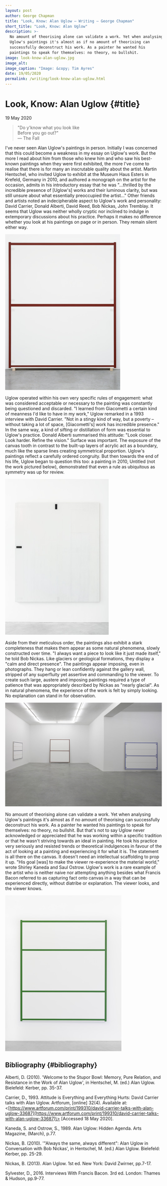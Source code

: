 ```yaml
---
layout: post
author: George Chapman
title: "Look, Know: Alan Uglow — Writing — George Chapman"
short_title: "Look, Know: Alan Uglow"
description: >-
  No amount of theorising alone can validate a work. Yet when analysing
  Uglow's paintings it's almost as if no amount of theorising can
  successfully deconstruct his work. As a painter he wanted his
  paintings to speak for themselves: no theory, no bullshit.
image: look-know-alan-uglow.jpg
image_alt:
image_caption: "Image: &copy; Tim Ayres"
date: 19/05/2020
permalink: /writing/look-know-alan-uglow.html
---
```

# Look, Know: Alan Uglow {#title}
19 May 2020

> "Do y'know what you look like  
>  Before you go out?"  
> — The Fall

I've never seen Alan Uglow's paintings in person. Initially I was
concerned that this could become a weakness in my essay on Uglow's work.
But the more I read about him from those who knew him and who saw his
best-known paintings when they were first exhibited, the more I've come
to realise that there is for many an inscrutable quality about the
artist. Martin Hentschel, who invited Uglow to exhibit at the Museum
Haus Esters in Krefeld, Germany in 2010, and authored a monograph on the
artist for the occasion, admits in his introductory essay that he was
"...thrilled by the incredible presence of [Uglow's] works and their
luminous clarity, but was still unsure about what essentially
preoccupied the artist…" Other friends and artists noted an
indecipherable aspect to Uglow's work and personality: David Carrier,
Donald Alberti, David Reed, Bob Nickas, John Tremblay. It seems that
Uglow was neither wholly cryptic nor inclined to indulge in extemporary
discussions about his practice. Perhaps it makes no difference whether
you look at his paintings on page or in person. They remain silent
either way.

![Alan Uglow, Standard # 2 (Red Oxide), 2002, Acrylic on cotton, 214 x 183 cm. Courtesy the artist and Galerie Nordenhake Berlin / Stockholm / Mexico City. Photo: Gunter Lepkowski](/assets/img/look_know-alan_uglow-1.jpg)

Uglow operated within his own very specific rules of engagement: what
was considered acceptable or necessary to the painting was constantly
being questioned and discarded. "I learned from Giacometti a certain
kind of meanness I'd like to have in my work," Uglow remarked in a 1993
interview with David Carrier. "Not in a stingy kind of way, but a
poverty – without taking a lot of space, [Giacometti's] work has
incredible presence." In the same way, a kind of sifting or distillation
of form was essential to Uglow's practice. Donald Alberti summarised
this attitude: "Look closer. Look harder. Refine the vision." Surface
was important. The exposure of the canvas tooth in contrast to the
built-up layers of acrylic act as a boundary, much like the sparse lines
creating symmetrical proportion. Uglow's paintings reflect a carefully
ordered congruity. But then towards the end of his life, Uglow began to
question this too: a painting in 2010, Untitled (not the work pictured
below), demonstrated that even a rule as ubiquitous as symmetry was up
for review.

![Alan Uglow, Untitled (White and Black), 1986, Oil on linen, 214 x 183 cm. Courtesy the artist and Galerie Nordenhake Berlin / Stockholm / Mexico City. Photo: Gerhard Kassner](/assets/img/look_know-alan_uglow-2.jpg)

Aside from their meticulous order, the paintings also exhibit a stark
completeness that makes them appear as some natural phenomena, slowly
constructed over time. "I always want a piece to look like it just made
itself," he told Bob Nickas. Like glaciers or geological formations,
they display a "calm and direct presence". The paintings appear
imposing, even in photographs. They hang or lean confidently against the
gallery wall, stripped of any superfluity yet assertive and commanding
to the viewer. To create such large, austere and imposing paintings
required a type of patience that was appropriately described by Nickas
as "nearly glacial". As in natural phenomena, the experience of the work
is felt by simply looking. No explanation can stand in for observation.

![Installation view "Alan Uglow", Galerie Nordenhake Berlin 2006. Courtesy the artist and Galerie Nordenhake Berlin / Stockholm / Mexico City. Photo: Gunter Lepkowski](/assets/img/look_know-alan_uglow-3.jpg)

No amount of theorising alone can validate a work. Yet when analysing
Uglow's paintings it's almost as if no amount of theorising can
successfully deconstruct his work. As a painter he wanted his paintings
to speak for themselves: no theory, no bullshit. But that's not to say
Uglow never acknowledged or appreciated that he was working within a
specific tradition or that he wasn't striving towards an ideal in
painting. He took his practice very seriously and resisted trends or
theoretical indulgences in favour of the act of looking at a painting
and experiencing it for what it is. The statement is all there on the
canvas. It doesn't need an intellectual scaffolding to prop it up. "His
goal [was] to make the viewer re-experience the material world," wrote
Shirley Kaneda and Saul Ostrow. Uglow's work is a rare example of the
artist who is neither naive nor attempting anything besides what Francis
Bacon referred to as capturing fact onto canvas in a way that can be
experienced directly, without diatribe or explanation. The viewer looks,
and the viewer knows.

![Alan Uglow, Standard III, 1993, Acrylic on canvas, 214 x 183 cm. Courtesy the artist and Galerie Nordenhake Berlin / Stockholm / Mexico City. Photo: Gerhard Kassner](/assets/img/look_know-alan_uglow-4.jpg)

## Bibliography {#bibliography}

Alberti, D. (2010). 'Welcome to the Stupor Bowl: Memory, Pure Relation,
and Resistance in the Work of Alan Uglow', in Hentschel, M. (ed.) Alan
Uglow. Bielefeld: Kerber, pp. 35-37.

Carrier, D., 1993. Attitude is Everything and Everything Hurts: David
Carrier talks with Alan Uglow. Artforum, [online] 32(4). Available at:
\<[https://www.artforum.com/print/199310/david-carrier-talks-with-alan-uglow-33687](https://www.artforum.com/print/199310/david-carrier-talks-with-alan-uglow-33687)\>
[Accessed 18 May 2020].

Kaneda, S. and Ostrow, S., 1989. Alan Uglow: Hidden Agenda. Arts
Magazine, (March), p.77.

Nickas, B. (2010). '"Always the same, always different": Alan Uglow in
Conversation with Bob Nickas', in Hentschel, M. (ed.) Alan Uglow.
Bielefeld: Kerber, pp. 25-29.

Nickas, B. (2013). Alan Uglow. 1st ed. New York: David Zwirner, pp.7-17.

Sylvester, D., 2016. Interviews With Francis Bacon. 3rd ed. London:
Thames & Hudson, pp.9-77.
